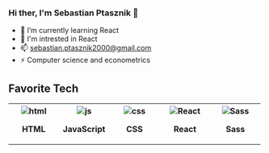 ### Hi ther, I'm Sebastian Ptasznik 👋

- 🌱 I’m currently learning React
- 👀 I'm intrested in React
- 📫 sebastian.ptasznik2000@gmail.com
- ⚡ Computer science and econometrics


## Favorite Tech

<table>
  <tr>
    <th width="20%"> <img src="https://upload.wikimedia.org/wikipedia/commons/thumb/6/61/HTML5_logo_and_wordmark.svg/1200px-HTML5_logo_and_wordmark.svg.png" alt="html" /> <p> HTML </p> </th>
    <th width="20%"> <img src="https://upload.wikimedia.org/wikipedia/commons/thumb/9/99/Unofficial_JavaScript_logo_2.svg/480px-Unofficial_JavaScript_logo_2.svg.png" alt="js" /> <p>JavaScript </p></th>
    <th width="20%"> <img src="https://upload.wikimedia.org/wikipedia/commons/thumb/d/d5/CSS3_logo_and_wordmark.svg/1200px-CSS3_logo_and_wordmark.svg.png" alt="css" /> <p>CSS</p></th>
    <th width="20%"> <img src="https://upload.wikimedia.org/wikipedia/commons/thumb/a/a7/React-icon.svg/1024px-React-icon.svg.png" alt="React" /> <p>React</p></th>
     <th width="20%">  <img src="https://upload.wikimedia.org/wikipedia/commons/thumb/9/96/Sass_Logo_Color.svg/1200px-Sass_Logo_Color.svg.png" alt="Sass" /> <p>Sass</p></th>
    
  </tr>
</table>
